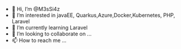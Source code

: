 - 👋 Hi, I’m @M3sSi4z
- 👀 I’m interested in javaEE, Quarkus,Azure,Docker,Kubernetes,  PHP, Laravel
- 🌱 I’m currently learning Laravel
- 💞️ I’m looking to collaborate on ...
- 📫 How to reach me ...

<!---
M3sSi4z/M3sSi4z is a ✨ special ✨ repository because its `README.md` (this file) appears on your GitHub profile.
You can click the Preview link to take a look at your changes.
--->
